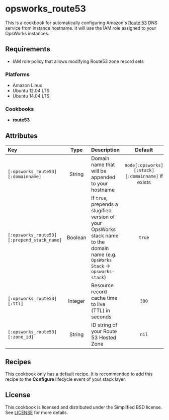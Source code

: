 # opsworks_route53

This is a cookbook for automatically configuring Amazon's [Route 53](http://aws.amazon.com/route53)
DNS service from instance hostname. It will use the IAM role assigned to your
OpsWorks instances.

## Requirements

* IAM role policy that allows modifying Route53 zone record sets

### Platforms

* Amazon Linux
* Ubuntu 12.04 LTS
* Ubuntu 14.04 LTS

### Cookbooks

* **route53**

## Attributes

| Key                                        |  Type   | Description                                                                                                                       |                      Default                     |
|:-------------------------------------------|:-------:|:----------------------------------------------------------------------------------------------------------------------------------|:------------------------------------------------:|
| `[:opsworks_route53][:domainname]`         | String  | Domain name that will be appended to your hostname                                                                                | `node[:opsworks][:stack][:domainname]` if exists |
| `[:opsworks_route53][:prepend_stack_name]` | Boolean | If `true`, prepends a slugified version of your OpsWorks stack name to the domain name (e.g. `OpsWorks Stack` → `opsworks-stack`) |                      `true`                      |
| `[:opsworks_route53][:ttl]`                | Integer | Resource record cache time to live (TTL) in seconds                                                                               |                      `300`                       |
| `[:opsworks_route53][:zone_id]`            | String  | ID string of your Route 53 Hosted Zone                                                                                            |                      `nil`                       |

## Recipes

This cookbook only has a default recipe. It is recommended to add this recipe
to the **Configure** lifecycle event of your stack layer.

## License

This cookbook is licensed and distributed under the Simplified BSD license.
See [LICENSE](https://github.com/verdigris-cookbooks/opsworks-route53/blob/master/LICENSE)
for more details.
